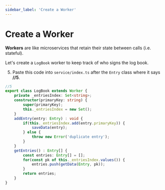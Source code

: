 ```yaml
---
sidebar_label: 'Create a Worker'
---
```


# Create a Worker

**Workers** are like microservices that retain their state between calls (i.e. stateful).

Let's create a `LogBook` worker to keep track of who signs the log book.

5. Paste this code into `service/index.ts` after the `Entry` class where it says **//5**.

```typescript
//5
export class LogBook extends Worker {
    private _entriesIndex: Set<string>;
    constructor(primaryKey: string) {
        super(primaryKey);
        this._entriesIndex = new Set();
    }
    addEntry(entry: Entry) : void {
        if(this._entriesIndex.add(entry.primaryKey)) {
            saveData(entry);
        } else {
            throw new Error('duplicate entry');
        }
    }
    getEntries() : Entry[] {
        const entries: Entry[] = [];
        for(const pk of this._entriesIndex.values()) {
            entries.push(getData(Entry, pk));
        }
        return entries;
    }
}
```

